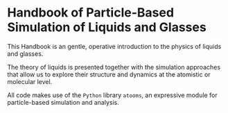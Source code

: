 # Handbook of Particle-Based Simulation of Liquids and Glasses

This Handbook is an gentle, operative introduction to the physics of liquids and glasses.

The theory of liquids is presented together with the simulation approaches that allow us to explore their structure and dynamics at the atomistic or molecular level.


All code makes use of the `Python` library `atooms`, an expressive module for particle-based simulation and  analysis.
